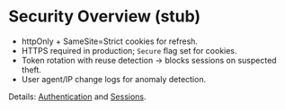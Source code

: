 # Security Overview (stub)

- httpOnly + SameSite=Strict cookies for refresh.
- HTTPS required in production; `Secure` flag set for cookies.
- Token rotation with reuse detection → blocks sessions on suspected theft.
- User agent/IP change logs for anomaly detection.

Details: [Authentication](../api/authentication.md) and [Sessions](../api/sessions.md).
